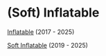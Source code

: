 # (Soft) Inflatable

[Inflatable](https://www.youtube.com/watch?v=SjJkt0zypkw) (2017 - 2025)

[Soft Inflatable](https://gmwgroup.harvard.edu/soft-robotics) (2019 - 2025)

